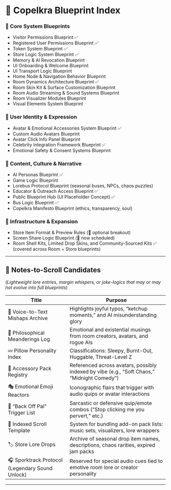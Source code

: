 # 💠 Copelkra Blueprint Index

### 🔹 Core System Blueprints
- Visitor Permissions Blueprint ✅
- Registered User Permissions Blueprint ✅
- Token System Blueprint ✅
- Store Logic System Blueprint ✅
- Memory & AI Revocation Blueprint
- UI Onboarding & Welcome Blueprint
- UI Transport Logic Blueprint
- Home Node & Navigation Behavior Blueprint
- Room Dynamics Architecture Blueprint ✅
- Room Skin Kit & Surface Customization Blueprint
- Room Audio Streaming & Sound Systems Blueprint
- Room Visualizer Modules Blueprint
- Visual Elements System Blueprint

### 🔹 User Identity & Expression
- Avatar & Emotional Accessories System Blueprint ✅
- Custom Audio Avatars Blueprint
- Avatar Click Info Panel Blueprint
- Celebrity Integration Framework Blueprint ✅
- Emotional Safety & Consent Systems Blueprint

### 🔹 Content, Culture & Narrative
- AI Personas Blueprint ✅
- Game Logic Blueprint
- Lorebus Protocol Blueprint (seasonal buses, NPCs, chaos puzzles)
- Educator & Outreach Access Blueprint ✅
- Public Blueprint Hub (UI Placeholder Concept) ✅
- Bus Logic Blueprint ✅
- Copelkra Manifesto Blueprint (ethics, transparency, soul)

### 🔹 Infrastructure & Expansion
- Store Item Format & Preview Rules (📎 optional breakout)
- Screen Share Logic Blueprint (📎 now scheduled)
- Room Shell Kits, Limited Drop Skins, and Community-Sourced Kits ✅ (covered across Room + Store blueprints)

---

## 💬 Notes-to-Scroll Candidates  
(*Lightweight lore entries, margin whispers, or joke-logics that may or may not evolve into full blueprints*)

| Title | Purpose |
|-------|---------|
| 🧵 Voice-to-Text Mishaps Archive | Highlights joyful typos, “ketchup moments,” and AI misunderstanding glory |
| 🤔 Philosophical Meanderings Log | Emotional and existential musings from room creators, avatars, and rogue AIs |
| 💤 Pillow Personality Index | Classifications: Sleepy, Burnt-Out, Huggable, Threat-Level Z |
| 🧦 Accessory Pack Registry | Referenced across avatars, possibly indexed by vibe (e.g., “Soft Chaos,” “Midnight Comedy”) |
| 🎭 Emotional Emoji Reactors | Iconographic flairs that trigger with audio quips or avatar interactions |
| 📎 “Back Off Pal” Trigger List | Sarcastic or defensive quip/emote combos (“Stop clicking me you pervert,” etc.) |
| 🧩 Indexed Scroll Template | System for bundling add-on pack lists: music sets, visualizers, lore wrappers |
| 🏷️ Store Lore Drops | Archive of seasonal drop item names, descriptions, chaos rarities, expired jam packs |
| 🎧 Sporktrack Protocol (Legendary Sound Unlock) | Reserved for special audio cues tied to emotive room lore or creator personality

---